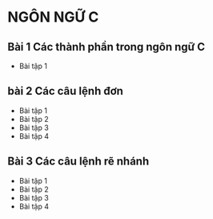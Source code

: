 # NGÔN NGỮ C
## Bài 1 Các thành phần trong ngôn ngữ C
- Bài tập 1
## bài 2 Các câu lệnh đơn 
- Bài tập 1
- Bài tập 2
- Bài tập 3
- Bài tập 4
## Bài 3 Các câu lệnh rẽ nhánh 
- Bài tập 1
- Bài tập 2 
- Bài tập 3
- Bài tập 4
